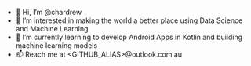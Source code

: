 - 👋 Hi, I’m @chardrew
- 👀 I’m interested in making the world a better place using Data Science and Machine Learning
- 🌱 I’m currently learning to develop Android Apps in Kotlin and building machine learning models
- 📫 Reach me at <GITHUB_ALIAS>@outlook.com.au

<!---
chardrew/chardrew is a ✨ special ✨ repository because its `README.md` (this file) appears on your GitHub profile.
You can click the Preview link to take a look at your changes.
--->
